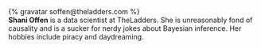 <div class="profile-container">
  <div class="profile-thumb">
    {% gravatar soffen@theladders.com %}
  </div>
  <div class="profile-content">
    <strong>Shani Offen</strong> is a data scientist at TheLadders. She is unreasonably fond of causality and is a sucker for nerdy jokes about Bayesian inference. Her hobbies include piracy and daydreaming.
  </div>
</div>
